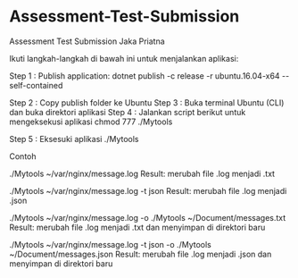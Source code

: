 # Assessment-Test-Submission
Assessment Test Submission Jaka Priatna

Ikuti langkah-langkah di bawah ini untuk menjalankan aplikasi:

Step 1 : Publish application:
dotnet publish -c release -r ubuntu.16.04-x64 --self-contained

Step 2 : Copy publish folder ke Ubuntu
Step 3 : Buka terminal Ubuntu (CLI) dan buka direktori aplikasi
Step 4 : Jalankan script berikut untuk mengeksekusi aplikasi
chmod 777 ./Mytools

Step 5 : Eksesuki aplikasi
./Mytools


Contoh

./Mytools ~/var/nginx/message.log
Result: merubah file .log menjadi .txt

./Mytools ~/var/nginx/message.log -t json
Result: merubah file .log menjadi .json

./Mytools ~/var/nginx/message.log -o ./Mytools ~/Document/messages.txt
Result: merubah file .log menjadi .txt dan menyimpan di direktori baru

./Mytools ~/var/nginx/message.log -t json -o ./Mytools ~/Document/messages.json
Result: merubah file .log menjadi .json dan menyimpan di direktori baru
